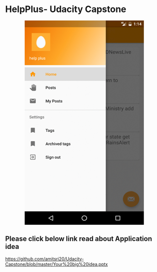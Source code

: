# HelpPlus- Udacity Capstone

<p align="center">
  <img src="https://github.com/amitsri20/Udacity-Capstone/blob/master/Screenshots/output_fAFv5L.gif" width="380" height="650"/>
</p>

## Please click below link read about Application idea  
https://github.com/amitsri20/Udacity-Capstone/blob/master/Your%20big%20idea.pptx
